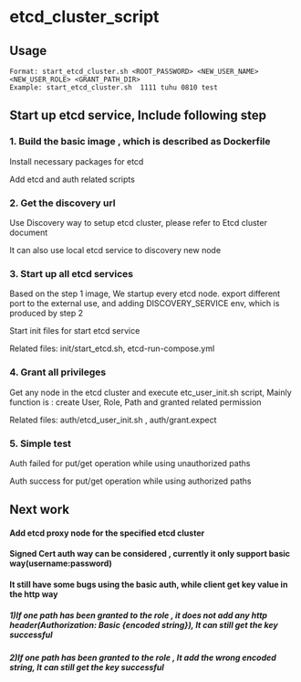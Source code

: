# etcd_cluster_script

## Usage
```
Format: start_etcd_cluster.sh <ROOT_PASSWORD> <NEW_USER_NAME> <NEW_USER_ROLE> <GRANT_PATH_DIR>
Example: start_etcd_cluster.sh  1111 tuhu 0810 test
```

## Start up etcd service, Include following step

### 1. Build the basic image ,  which is described as Dockerfile

Install necessary packages for etcd

Add etcd and auth related scripts

### 2. Get the discovery url 

Use Discovery way to setup etcd cluster, please refer to Etcd cluster document

It can also use local etcd service to discovery new node

### 3. Start up all etcd services

Based on the step 1 image, We startup every etcd node. export different port to the external use, and adding DISCOVERY_SERVICE env, which is produced by step 2

Start init files for start etcd service

Related files:  init/start_etcd.sh, etcd-run-compose.yml

### 4. Grant all privileges

Get any node in the etcd cluster and execute etc_user_init.sh script, Mainly function is : create User, Role, Path and granted related permission

Related files: auth/etcd_user_init.sh , auth/grant.expect

### 5. Simple test

Auth failed for put/get operation while using unauthorized paths

Auth success for put/get operation while using authorized paths

## Next work

#### Add etcd proxy node for the specified etcd cluster

#### Signed Cert auth way can be considered , currently it only support basic way(username:password)

#### It still have some bugs using the basic auth, while client get key value in the http way

##### 1)If one path has been granted to the role , it does not add any http header(Authorization: Basic {encoded string}), It can still get the key successful

##### 2)If one path has been granted to the role , It add the wrong encoded string, It can still get the key successful